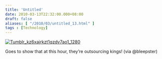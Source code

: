 ```yaml
---
title: 'Untitled'
date: 2010-03-13T22:32:00.000+08:00
draft: false
aliases: [ "/2010/03/untitled_13.html" ]
tags : [Technology]
---
```


  
[![Tumblr_kz6xajrkzt1qzdv7ao1_1280](http://jon.doblados.net/wp-content/uploads/2010/03/tumblr_kz6xajRkZT1qzdv7ao1_1280.png.scaled1000-300x135.png)](http://jon.doblados.net/wp-content/uploads/2010/03/tumblr_kz6xajRkZT1qzdv7ao1_1280.png.scaled1000.png)  

  

Goes to show that at this hour, they’re outsourcing kings! (via @bleepster)